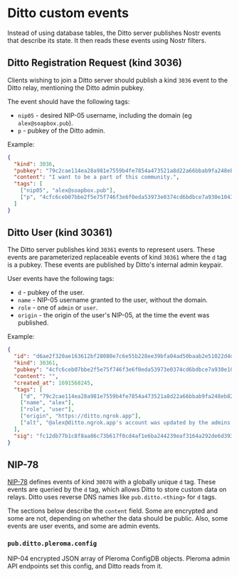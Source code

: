 # Ditto custom events

Instead of using database tables, the Ditto server publishes Nostr events that describe its state. It then reads these events using Nostr filters.

## Ditto Registration Request (kind 3036)

Clients wishing to join a Ditto server should publish a kind `3036` event to the Ditto relay, mentioning the Ditto admin pubkey.

The event should have the following tags:

- `nip05` - desired NIP-05 username, including the domain (eg `alex@soapbox.pub`).
- `p` - pubkey of the Ditto admin.

Example:

```json
{
  "kind": 3036,
  "pubkey": "79c2cae114ea28a981e7559b4fe7854a473521a8d22a66bbab9fa248eb820ff6",
  "content": "I want to be a part of this community.",
  "tags": [
    ["nip05", "alex@soapbox.pub"],
    ["p", "4cfc6ceb07bbe2f5e75f746f3e6f0eda53973e0374cd6bdbce7a930e10437e06"]
  ]
}
```

## Ditto User (kind 30361)

The Ditto server publishes kind `30361` events to represent users. These events are parameterized replaceable events of kind `30361` where the `d` tag is a pubkey. These events are published by Ditto's internal admin keypair.

User events have the following tags:

- `d` - pubkey of the user.
- `name` - NIP-05 username granted to the user, without the domain.
- `role` - one of `admin` or `user`.
- `origin` - the origin of the user's NIP-05, at the time the event was published.

Example:

```json
{
  "id": "d6ae2f320ae163612bf28080e7c6e55b228ee39bfa04ad50baab2e51022d4d59",
  "kind": 30361,
  "pubkey": "4cfc6ceb07bbe2f5e75f746f3e6f0eda53973e0374cd6bdbce7a930e10437e06",
  "content": "",
  "created_at": 1691568245,
  "tags": [
    ["d", "79c2cae114ea28a981e7559b4fe7854a473521a8d22a66bbab9fa248eb820ff6"],
    ["name", "alex"],
    ["role", "user"],
    ["origin", "https://ditto.ngrok.app"],
    ["alt", "@alex@ditto.ngrok.app's account was updated by the admins of ditto.ngrok.app"]
  ],
  "sig": "fc12db77b1c8f8aa86c73b617f0cd4af1e6ba244239eaf3164a292de6d39363f32d6b817ffff796ace7a103d75e1d8e6a0fb7f618819b32d81a953b4a75d7507"
}
```

## NIP-78

[NIP-78](https://github.com/nostr-protocol/nips/blob/master/78.md) defines events of kind `30078` with a globally unique `d` tag. These events are queried by the `d` tag, which allows Ditto to store custom data on relays. Ditto uses reverse DNS names like `pub.ditto.<thing>` for `d` tags.

The sections below describe the `content` field. Some are encrypted and some are not, depending on whether the data should be public. Also, some events are user events, and some are admin events.

### `pub.ditto.pleroma.config`

NIP-04 encrypted JSON array of Pleroma ConfigDB objects. Pleroma admin API endpoints set this config, and Ditto reads from it.